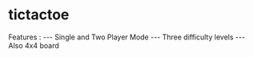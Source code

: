 # tictactoe
Features : 
--- Single and Two Player Mode 
--- Three difficulty levels
--- Also 4x4 board
